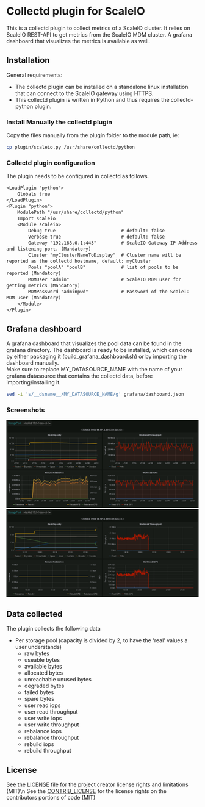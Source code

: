 # Collectd plugin for ScaleIO
This is a collectd plugin to collect metrics of a ScaleIO cluster. It relies on ScaleIO REST-API to get metrics from the ScaleIO MDM cluster.
A grafana dashboard that visualizes the metrics is available as well.

## Installation
General requirements:

* The collectd plugin can be installed on a standalone linux installation that can connect to the ScaleIO gateway using HTTPS.
* This collectd plugin is written in Python and thus requires the collectd-python plugin.

### Install Manually the collectd plugin
Copy the files manually from the plugin folder to the module path, ie:
```bash
cp plugin/scaleio.py /usr/share/collectd/python
```

### Collectd plugin configuration
The plugin needs to be configured in collectd as follows.
```
<LoadPlugin "python">
    Globals true
</LoadPlugin>
<Plugin "python">
    ModulePath "/usr/share/collectd/python"
    Import scaleio
    <Module scaleio>
        Debug true                        # default: false
        Verbose true                      # default: false
        Gateway "192.168.0.1:443"         # ScaleIO Gateway IP Address and listening port. (Mandatory)
        Cluster "myClusterNameToDisplay"  # Cluster name will be reported as the collectd hostname, default: myCluster
        Pools "poolA" "poolB"             # list of pools to be reported (Mandatory)
        MDMUser "admin"                   # ScaleIO MDM user for getting metrics (Mandatory)
        MDMPassword "adminpwd"            # Password of the ScaleIO MDM user (Mandatory)
    </Module>
</Plugin>
```

## Grafana dashboard
A grafana dashboard that visualizes the pool data can be found in the grafana directory.
The dashboard is ready to be installed, which can done by either packaging it (build_grafana_dashboard.sh) or by importing the dashboard manually.  
Make sure to replace MY_DATASOURCE_NAME with the name of your grafana datasource that contains the collectd data, before importing/installing it.
```bash
sed -i 's/__dsname__/MY_DATASOURCE_NAME/g' grafana/dashboard.json
```

### Screenshots

![Sample ScaleIO dashboard (on remove of SDS)](public/force_remove_sds.png "Sample ScaleIO dashboard (on remove of SDS)")
![Sample ScaleIO dashboard (data growth)](public/pool_growth.png "Sample ScaleIO dashboard (data growth)")

## Data collected
The plugin collects the following data

- Per storage pool (capacity is divided by 2, to have the 'real' values a user understands)
  - raw bytes
  - useable bytes
  - available bytes
  - allocated bytes
  - unreachable unused bytes
  - degraded bytes
  - failed bytes
  - spare bytes
  - user read iops
  - user read throughput
  - user write iops
  - user write throughput
  - rebalance iops
  - rebalance throughput
  - rebuild iops
  - rebuild throughput

## License

See the [LICENSE](LICENSE.txt) file for the project creator license rights and limitations (MIT)\n
See the [CONTRIB_LICENSE](CONTRIB_LICENSE.txt) for the license rights on the contributors portions of code (MIT)
